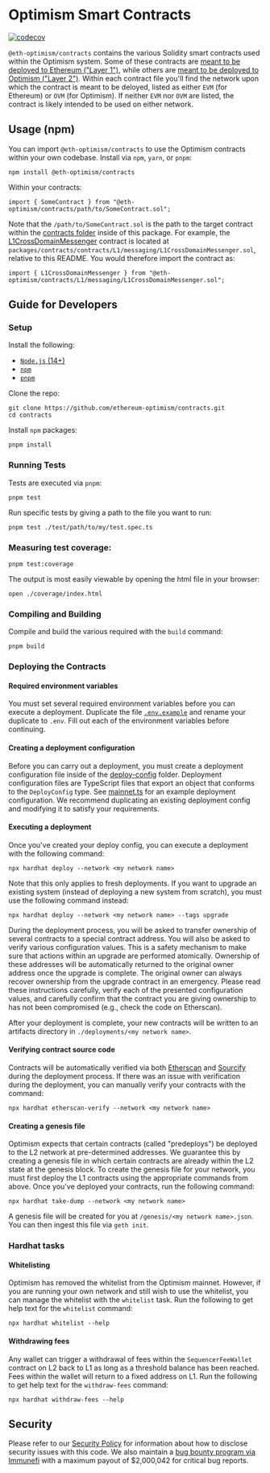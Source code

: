 # Optimism Smart Contracts

[![codecov](https://codecov.io/gh/ethereum-optimism/optimism/branch/master/graph/badge.svg?token=0VTG7PG7YR&flag=contracts-tests)](https://codecov.io/gh/ethereum-optimism/optimism)

`@eth-optimism/contracts` contains the various Solidity smart contracts used within the Optimism system.
Some of these contracts are [meant to be deployed to Ethereum ("Layer 1")](https://github.com/ethereum-optimism/optimism/tree/develop/packages/contracts/contracts/L1), while others are [meant to be deployed to Optimism ("Layer 2")](https://github.com/ethereum-optimism/optimism/tree/develop/packages/contracts/contracts/L2).
Within each contract file you'll find the network upon which the contract is meant to be deloyed, listed as either `EVM` (for Ethereum) or `OVM` (for Optimism).
If neither `EVM` nor `OVM` are listed, the contract is likely intended to be used on either network.

## Usage (npm)

You can import `@eth-optimism/contracts` to use the Optimism contracts within your own codebase.
Install via `npm`, `yarn`, or `pnpm`:

```shell
npm install @eth-optimism/contracts
```

Within your contracts:

```solidity
import { SomeContract } from "@eth-optimism/contracts/path/to/SomeContract.sol";
```

Note that the `/path/to/SomeContract.sol` is the path to the target contract within the [contracts folder](https://github.com/ethereum-optimism/optimism/tree/develop/packages/contracts/contracts) inside of this package.
For example, the [L1CrossDomainMessenger](https://github.com/ethereum-optimism/optimism/blob/develop/packages/contracts/contracts/L1/messaging/L1CrossDomainMessenger.sol) contract is located at `packages/contracts/contracts/L1/messaging/L1CrossDomainMessenger.sol`, relative to this README.
You would therefore import the contract as:


```solidity
import { L1CrossDomainMessenger } from "@eth-optimism/contracts/L1/messaging/L1CrossDomainMessenger.sol";
```

## Guide for Developers

### Setup

Install the following:
- [`Node.js` (14+)](https://nodejs.org/en/)
- [`npm`](https://www.npmjs.com/get-npm)
- [`pnpm`](https://pnpm.io/installation)

Clone the repo:

```shell
git clone https://github.com/ethereum-optimism/contracts.git
cd contracts
```

Install `npm` packages:

```shell
pnpm install
```

### Running Tests

Tests are executed via `pnpm`:

```shell
pnpm test
```

Run specific tests by giving a path to the file you want to run:

```shell
pnpm test ./test/path/to/my/test.spec.ts
```

### Measuring test coverage:

```shell
pnpm test:coverage
```

The output is most easily viewable by opening the html file in your browser:

```shell
open ./coverage/index.html
```

### Compiling and Building

Compile and build the various required with the `build` command:

```shell
pnpm build
```

### Deploying the Contracts

#### Required environment variables

You must set several required environment variables before you can execute a deployment.
Duplicate the file [`.env.example`](./.env.example) and rename your duplicate to `.env`.
Fill out each of the environment variables before continuing.

#### Creating a deployment configuration

Before you can carry out a deployment, you must create a deployment configuration file inside of the [deploy-config](./deploy-config/) folder.
Deployment configuration files are TypeScript files that export an object that conforms to the `DeployConfig` type.
See [mainnet.ts](./deploy-config/mainnet.ts) for an example deployment configuration.
We recommend duplicating an existing deployment config and modifying it to satisfy your requirements.

#### Executing a deployment

Once you've created your deploy config, you can execute a deployment with the following command:

```
npx hardhat deploy --network <my network name>
```

Note that this only applies to fresh deployments.
If you want to upgrade an existing system (instead of deploying a new system from scratch), you must use the following command instead:

```
npx hardhat deploy --network <my network name> --tags upgrade
```

During the deployment process, you will be asked to transfer ownership of several contracts to a special contract address.
You will also be asked to verify various configuration values.
This is a safety mechanism to make sure that actions within an upgrade are performed atomically.
Ownership of these addresses will be automatically returned to the original owner address once the upgrade is complete.
The original owner can always recover ownership from the upgrade contract in an emergency.
Please read these instructions carefully, verify each of the presented configuration values, and carefully confirm that the contract you are giving ownership to has not been compromised (e.g., check the code on Etherscan).

After your deployment is complete, your new contracts will be written to an artifacts directory in `./deployments/<my network name>`.

#### Verifying contract source code

Contracts will be automatically verified via both [Etherscan](https://etherscan.io) and [Sourcify](https://sourcify.dev/) during the deployment process.
If there was an issue with verification during the deployment, you can manually verify your contracts with the command:

```
npx hardhat etherscan-verify --network <my network name>
```

#### Creating a genesis file

Optimism expects that certain contracts (called "predeploys") be deployed to the L2 network at pre-determined addresses.
We guarantee this by creating a genesis file in which certain contracts are already within the L2 state at the genesis block.
To create the genesis file for your network, you must first deploy the L1 contracts using the appropriate commands from above.
Once you've deployed your contracts, run the following command:

```
npx hardhat take-dump --network <my network name>
```

A genesis file will be created for you at `/genesis/<my network name>.json`.
You can then ingest this file via `geth init`.

### Hardhat tasks

#### Whitelisting

Optimism has removed the whitelist from the Optimism mainnet.
However, if you are running your own network and still wish to use the whitelist, you can manage the whitelist with the `whitelist` task.
Run the following to get help text for the `whitelist` command:

```
npx hardhat whitelist --help
```

#### Withdrawing fees

Any wallet can trigger a withdrawal of fees within the `SequencerFeeWallet` contract on L2 back to L1 as long as a threshold balance has been reached.
Fees within the wallet will return to a fixed address on L1.
Run the following to get help text for the `withdraw-fees` command:

```
npx hardhat withdraw-fees --help
```

## Security
Please refer to our [Security Policy](https://github.com/ethereum-optimism/.github/security/policy) for information about how to disclose security issues with this code.
We also maintain a [bug bounty program via Immunefi](https://immunefi.com/bounty/optimism/) with a maximum payout of $2,000,042 for critical bug reports.
